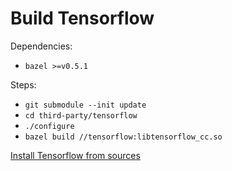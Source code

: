 # Build Tensorflow

Dependencies:
* `bazel >=v0.5.1`

Steps:
* `git submodule --init update`
* `cd third-party/tensorflow`
* `./configure`
* `bazel build //tensorflow:libtensorflow_cc.so`

[Install Tensorflow from sources](https://www.tensorflow.org/install/install_sources)
